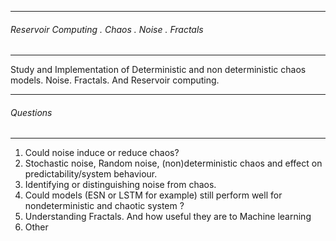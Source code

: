 ------------------------------------------------
###### Reservoir Computing . Chaos . Noise . Fractals
-----------------------------------------------
Study and Implementation of Deterministic and non deterministic chaos models. Noise. Fractals. And Reservoir computing.


------------------------------------------------
 ###### Questions
-----------------------------------------------
  1. Could noise induce or reduce chaos?
  2. Stochastic noise, Random noise, (non)deterministic chaos and effect on predictability/system behaviour.
  3. Identifying or distinguishing noise from chaos.
  4. Could models  (ESN or LSTM for example) still perform well for nondeterministic and chaotic system ?
  5. Understanding Fractals. And how useful they are to Machine learning
  6. Other
  
